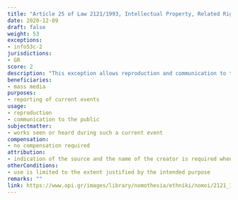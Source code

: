 ```yaml
---
title: "Article 25 of Law 2121/1993, Intellectual Property, Related Rights and Cultural Issues (updated up to the Law 4672/2020)"
date: 2020-12-09 
draft: false
weight: 53
exceptions:
- info53c-2
jurisdictions:
- GR
score: 2
description: "This exception allows reproduction and communication to the public for the purpose of reporting current events by mass media, of works seen or heard during such an event. The reproduction and dissemination to the public must, when possible, be accompanied by the indication of the source and the name of the creator." 
beneficiaries:
- mass media
purposes: 
- reporting of current events
usage:
- reproduction 
- communication to the public
subjectmatter:
- works seen or heard during such a current event
compensation:
- no compensation required
attribution: 
- indication of the source and the name of the creator is required when possible
otherConditions: 
- use is limited to the extent justified by the intended purpose
remarks: ""
link: https://www.opi.gr/images/library/nomothesia/ethniki/nomoi/2121_1993_en.pdf
---
```


